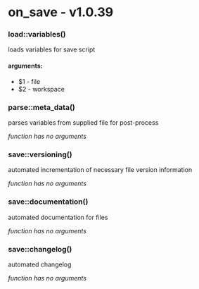 # on_save - v1.0.39



### load::variables()

loads variables for save script

#### arguments:

-  $1 - file
-  $2 - workspace

### parse::meta_data()

parses variables from supplied file for post-process

*function has no arguments*

### save::versioning()

automated incrementation of necessary file version information

*function has no arguments*

### save::documentation()

automated documentation for files

*function has no arguments*

### save::changelog()

automated changelog

*function has no arguments*


